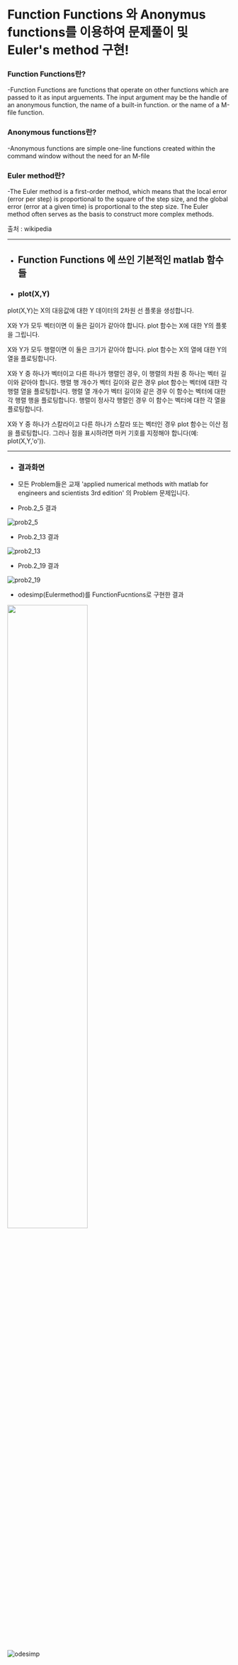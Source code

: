 # Function Functions 와 Anonymus functions를 이용하여 문제풀이 및 Euler's method 구현!


### Function Functions란?

-Function Functions are functions that operate on other functions which are passed to it as input arguements.
The input argument may be the handle of an anonymous function, the name of a built-in function. or the name of a M-file function.


### Anonymous functions란?

-Anonymous functions are simple one-line functions created within the command window without the need for an M-file
 

### Euler method란?

-The Euler method is a first-order method, which means that the local error (error per step) is proportional to the square of the step size, and the global error (error at a given time) is proportional to the step size. The Euler method often serves as the basis to construct more complex methods.

출처 : wikipedia

* * *
+ ## Function Functions 에 쓰인 기본적인 matlab 함수들

+ ### plot(X,Y)

plot(X,Y)는 X의 대응값에 대한 Y 데이터의 2차원 선 플롯을 생성합니다.

X와 Y가 모두 벡터이면 이 둘은 길이가 같아야 합니다. plot 함수는 X에 대한 Y의 플롯을 그립니다.

X와 Y가 모두 행렬이면 이 둘은 크기가 같아야 합니다. plot 함수는 X의 열에 대한 Y의 열을 플로팅합니다.

X와 Y 중 하나가 벡터이고 다른 하나가 행렬인 경우, 이 행렬의 차원 중 하나는 벡터 길이와 같아야 합니다. 행렬 행 개수가 벡터 길이와 같은 경우 plot 함수는 벡터에 대한 각 행렬 열을 플로팅합니다. 행렬 열 개수가 벡터 길이와 같은 경우 이 함수는 벡터에 대한 각 행렬 행을 플로팅합니다. 행렬이 정사각 행렬인 경우 이 함수는 벡터에 대한 각 열을 플로팅합니다.

X와 Y 중 하나가 스칼라이고 다른 하나가 스칼라 또는 벡터인 경우 plot 함수는 이산 점을 플로팅합니다. 그러나 점을 표시하려면 마커 기호를 지정해야 합니다(예: plot(X,Y,'o')).
* * *
+ ### 결과화면

+ 모든 Problem들은 교재 'applied numerical methods with matlab for engineers and scientists 3rd edition' 의 Problem 문제입니다.


+ Prob.2_5  결과


![prob2_5](https://user-images.githubusercontent.com/44973398/48885079-53857780-ee6a-11e8-8946-1fcc8f4994c0.png)

+ Prob.2_13 결과


![prob2_13](https://user-images.githubusercontent.com/44973398/48885089-5a13ef00-ee6a-11e8-818f-aba84528d11c.png)

+ Prob.2_19 결과


![prob2_19](https://user-images.githubusercontent.com/44973398/48885095-5f713980-ee6a-11e8-9418-889541648263.png)

+ odesimp(Eulermethod)를 FunctionFucntions로 구현한 결과

<img src="https://user-images.githubusercontent.com/44973398/48885680-83ce1580-ee6c-11e8-8a23-bff6b6d5f6ec.jpg" width="60%">

![odesimp](https://user-images.githubusercontent.com/44973398/48885131-7dd73500-ee6a-11e8-9ec4-9b3700192d61.PNG)
